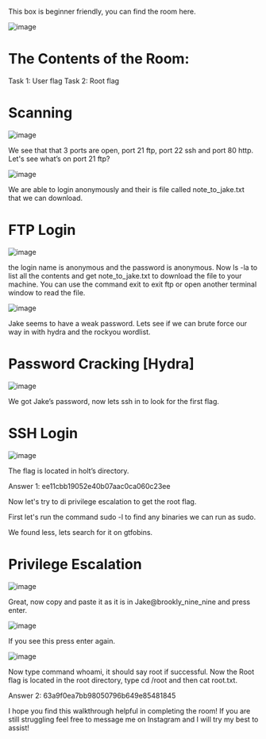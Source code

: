 This box is beginner friendly, you can find the room here.

![image](https://github.com/seanknght/CTF-Write-ups/assets/149443469/599ff6e1-1036-49fd-8b02-3dd96109173a)

# The Contents of the Room:
Task 1: User flag
Task 2: Root flag
# Scanning

![image](https://github.com/seanknght/CTF-Write-ups/assets/149443469/ad0aefa7-0573-4d06-b69e-8597fc15d6aa)

We see that that 3 ports are open, port 21 ftp, port 22 ssh and port 80 http. Let's see what’s on port 21 ftp?

![image](https://github.com/seanknght/CTF-Write-ups/assets/149443469/6ec9bc3a-c97f-4d02-9378-10f26d7c1c20)

We are able to login anonymously and their is file called note_to_jake.txt that we can download.

# FTP Login
![image](https://github.com/seanknght/CTF-Write-ups/assets/149443469/abe5c5af-7335-4033-9a1b-969da3255c47)

the login name is anonymous and the password is anonymous. Now ls -la to list all the contents and get note_to_jake.txt to download the file to your machine. You can use the command exit to exit ftp or open another terminal window to read the file.

![image](https://github.com/seanknght/CTF-Write-ups/assets/149443469/8953edd9-e780-46ca-9dda-da845f9b9796)

Jake seems to have a weak password. Lets see if we can brute force our way in with hydra and the rockyou wordlist.

# Password Cracking [Hydra]

![image](https://github.com/seanknght/CTF-Write-ups/assets/149443469/f5fc74f2-f016-48ff-89dc-8b9dff313cec)

We got Jake’s password, now lets ssh in to look for the first flag.

# SSH Login

![image](https://github.com/seanknght/CTF-Write-ups/assets/149443469/e7b7982e-2f6c-458f-9149-a982eb8c90b4)

The flag is located in holt’s directory.

Answer 1: ee11cbb19052e40b07aac0ca060c23ee

Now let's try to di privilege escalation to get the root flag.

First let's run the command sudo -l to find any binaries we can run as sudo.

We found less, lets search for it on gtfobins.

# Privilege Escalation

![image](https://github.com/seanknght/CTF-Write-ups/assets/149443469/cd2f1244-5fa0-4c34-9387-1c412e10e294)

Great, now copy and paste it as it is in Jake@brookly_nine_nine and press enter.

![image](https://github.com/seanknght/CTF-Write-ups/assets/149443469/cf8c54ad-7f61-42b5-b77c-1c9386d6a9fe)

If you see this press enter again.

![image](https://github.com/seanknght/CTF-Write-ups/assets/149443469/a9859f71-9885-4073-9d43-53e53f9ce4af)

Now type command whoami, it should say root if successful. Now the Root flag is located in the root directory, type cd /root and then cat root.txt.

Answer 2: 63a9f0ea7bb98050796b649e85481845

I hope you find this walkthrough helpful in completing the room! If you are still struggling feel free to message me on Instagram and I will try my best to assist!
